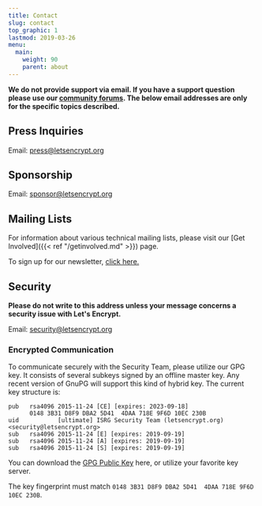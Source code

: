 ```yaml
---
title: Contact
slug: contact
top_graphic: 1
lastmod: 2019-03-26
menu:
  main:
    weight: 90
    parent: about
---
```


**We do not provide support via email. If you have a support question please use our [community forums](https://community.letsencrypt.org). The below email addresses are only for the specific topics described.**

## Press Inquiries

Email: [press@letsencrypt.org](mailto:press@letsencrypt.org)

## Sponsorship

Email: [sponsor@letsencrypt.org](mailto:sponsor@letsencrypt.org)

## Mailing Lists

For information about various technical mailing lists, please visit our [Get Involved]({{< ref "/getinvolved.md" >}}) page.

To sign up for our newsletter, [click here.](https://letsencrypt.us14.list-manage.com/subscribe?u=dc00f5bdab7179027a494d4e8&id=ec773c6bad)

## Security

**Please do not write to this address unless your message concerns a security issue with Let's Encrypt.**

Email: [security@letsencrypt.org](mailto:security@letsencrypt.org)

### Encrypted Communication

To communicate securely with the Security Team, please utilize our GPG key. It consists of several subkeys signed by an offline master key. Any recent version of GnuPG will support this kind of hybrid key. The current key structure is:

```
pub   rsa4096 2015-11-24 [CE] [expires: 2023-09-18]
      0148 3B31 D8F9 DBA2 5D41  4DAA 718E 9F6D 10EC 230B
uid           [ultimate] ISRG Security Team (letsencrypt.org) <security@letsencrypt.org>
sub   rsa4096 2015-11-24 [E] [expires: 2019-09-19]
sub   rsa4096 2015-11-24 [A] [expires: 2019-09-19]
sub   rsa4096 2015-11-24 [S] [expires: 2019-09-19]
```

You can download the [GPG Public Key](/security_letsencrypt.org-publickey.asc) here, or utilize your favorite key server.

The key fingerprint must match `0148 3B31 D8F9 DBA2 5D41  4DAA 718E 9F6D 10EC 230B`.
